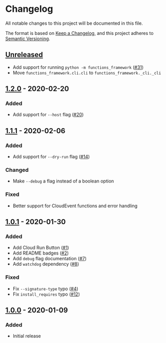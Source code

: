 # Changelog
All notable changes to this project will be documented in this file.

The format is based on [Keep a Changelog](https://keepachangelog.com/en/1.0.0/),
and this project adheres to [Semantic Versioning](https://semver.org/spec/v2.0.0.html).

## [Unreleased]
- Add support for running `python -m functions_framework` ([#31])
- Move `functions_framework.cli.cli` to `functions_framework._cli._cli`

## [1.2.0] - 2020-02-20
### Added
- Add support for `--host` flag ([#20])

## [1.1.1] - 2020-02-06
### Added
- Add support for `--dry-run` flag ([#14])

### Changed
- Make `--debug` a flag instead of a boolean option

### Fixed
- Better support for CloudEvent functions and error handling

## [1.0.1] - 2020-01-30
### Added
- Add Cloud Run Button ([#1])
- Add README badges ([#2])
- Add `debug` flag documentation ([#7])
- Add `watchdog` dependency ([#8])

### Fixed
- Fix `--signature-type` typo ([#4])
- Fix `install_requires` typo ([#12])

## [1.0.0] - 2020-01-09
### Added
- Initial release

[Unreleased]: https://github.com/GoogleCloudPlatform/functions-framework-python/compare/v1.2.0...HEAD
[1.2.0]: https://github.com/GoogleCloudPlatform/functions-framework-python/releases/tag/v1.2.0
[1.1.1]: https://github.com/GoogleCloudPlatform/functions-framework-python/releases/tag/v1.1.1
[1.0.1]: https://github.com/GoogleCloudPlatform/functions-framework-python/releases/tag/v1.0.1
[1.0.0]: https://github.com/GoogleCloudPlatform/functions-framework-python/releases/tag/v1.0.0

[#31]: https://github.com/GoogleCloudPlatform/functions-framework-python/pull/31
[#20]: https://github.com/GoogleCloudPlatform/functions-framework-python/pull/20
[#14]: https://github.com/GoogleCloudPlatform/functions-framework-python/pull/14
[#12]: https://github.com/GoogleCloudPlatform/functions-framework-python/pull/12
[#8]:  https://github.com/GoogleCloudPlatform/functions-framework-python/pull/8
[#7]:  https://github.com/GoogleCloudPlatform/functions-framework-python/pull/7
[#4]:  https://github.com/GoogleCloudPlatform/functions-framework-python/pull/4
[#2]:  https://github.com/GoogleCloudPlatform/functions-framework-python/pull/2
[#1]:  https://github.com/GoogleCloudPlatform/functions-framework-python/pull/1
